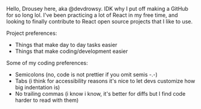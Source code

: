 Hello, Drousey here, aka @devdrowsy. IDK why I put off making a GitHub for so long lol. I've been practicing a lot of React in my free time, and looking to finally contribute to React open source projects that I like to use.

Project preferences:
* Things that make day to day tasks easier
* Things that make coding/development easier

Some of my coding preferences:
* Semicolons (no, code is not prettier if you omit semis -.-)
* Tabs (i think for accessibility reasons it's nice to let devs customize how big indentation is)
* No trailing commas (i know i know, it's better for diffs but I find code harder to read with them)
